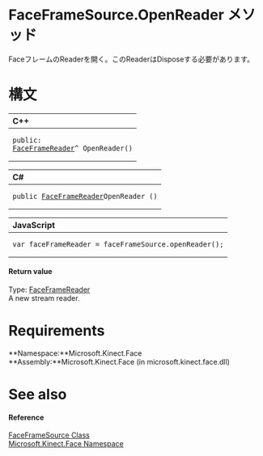 FaceFrameSource.OpenReader メソッド  
=================================  

FaceフレームのReaderを開く。このReaderはDisposeする必要があります。
<span id="syntaxSection"></span>

構文
======  

<table>
<colgroup>
<col width="100%" />
</colgroup>
<thead>
<tr class="header">
<th align="left">C++</th>
</tr>
</thead>
<tbody>
<tr class="odd">
<td align="left"><pre><code>public:  
<a href="../../FaceFrameReader_Class.md">FaceFrameReader</a>^ OpenReader()</code></pre></td>
</tr>
</tbody>
</table>

<table>
<colgroup>
<col width="100%" />
</colgroup>
<thead>
<tr class="header">
<th align="left">C#</th>
</tr>
</thead>
<tbody>
<tr class="odd">
<td align="left"><pre><code>public <a href="../../FaceFrameReader_Class.md">FaceFrameReader</a>OpenReader ()</code></pre></td>
</tr>
</tbody>
</table>

<table>
<colgroup>
<col width="100%" />
</colgroup>
<thead>
<tr class="header">
<th align="left">JavaScript</th>
</tr>
</thead>
<tbody>
<tr class="odd">
<td align="left"><pre><code>var faceFrameReader = faceFrameSource.openReader();</code></pre></td>
</tr>
</tbody>
</table>

<span id="ID4EP"></span>
#### Return value  

Type: [FaceFrameReader](../../FaceFrameReader_Class.md)  
A new stream reader.  

<span id="requirements"></span>

Requirements  
============  

**Namespace:**Microsoft.Kinect.Face  
**Assembly:**Microsoft.Kinect.Face (in microsoft.kinect.face.dll)  

<span id="ID4E1"></span>

See also  
========  

<span id="ID4E3"></span>
#### Reference  

[FaceFrameSource Class](../../FaceFrameSource_Class.md)  
 [Microsoft.Kinect.Face Namespace](../../../Kinect.Face.md)  



<!--Please do not edit the data in the comment block below.-->
<!--
TOCTitle : OpenReader Method
RLTitle : FaceFrameSource.OpenReader Method
KeywordK : OpenReader method
KeywordK : FaceFrameSource.OpenReader method
KeywordF : Microsoft.Kinect.Face.FaceFrameSource.OpenReader
KeywordF : FaceFrameSource.OpenReader
KeywordF : OpenReader
KeywordF : Microsoft.Kinect.Face.FaceFrameSource.OpenReader
KeywordA : M:Microsoft.Kinect.Face.FaceFrameSource.OpenReader
AssetID : M:Microsoft.Kinect.Face.FaceFrameSource.OpenReader
Locale : en-us
CommunityContent : 1
APIType : Managed
APILocation : microsoft.kinect.face.dll
APIName : Microsoft.Kinect.Face.FaceFrameSource.OpenReader
TargetOS : Windows
TopicType : kbSyntax
DevLang : VB
DevLang : CSharp
DevLang : JavaScript
DevLang : C++
DocSet : K4Wv2
ProjType : K4Wv2Proj
Technology : Kinect for Windows
Product : Kinect for Windows SDK v2
productversion : 20
-->
